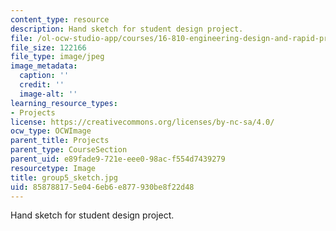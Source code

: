 ```yaml
---
content_type: resource
description: Hand sketch for student design project.
file: /ol-ocw-studio-app/courses/16-810-engineering-design-and-rapid-prototyping-january-iap-2005/858788175e046eb6e877930be8f22d48_group5_sketch.jpg
file_size: 122166
file_type: image/jpeg
image_metadata:
  caption: ''
  credit: ''
  image-alt: ''
learning_resource_types:
- Projects
license: https://creativecommons.org/licenses/by-nc-sa/4.0/
ocw_type: OCWImage
parent_title: Projects
parent_type: CourseSection
parent_uid: e89fade9-721e-eee0-98ac-f554d7439279
resourcetype: Image
title: group5_sketch.jpg
uid: 85878817-5e04-6eb6-e877-930be8f22d48
---
```

Hand sketch for student design project.
